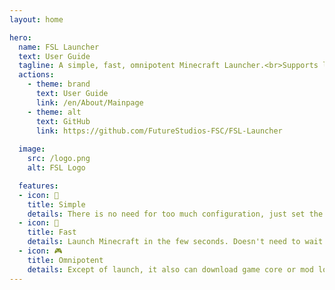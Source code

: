 ```yaml
---
layout: home

hero:
  name: FSL Launcher
  text: User Guide
  tagline: A simple, fast, omnipotent Minecraft Launcher.<br>Supports launch, game download and more functions. Still developing.
  actions:
    - theme: brand
      text: User Guide
      link: /en/About/Mainpage
    - theme: alt
      text: GitHub
      link: https://github.com/FutureStudios-FSC/FSL-Launcher
  
  image:
    src: /logo.png
    alt: FSL Logo

  features:
  - icon: 🧀
    title: Simple
    details: There is no need for too much configuration, just set the basic options required for launch, and you can launch game with one click
  - icon: 🚀
    title: Fast
    details: Launch Minecraft in the few seconds. Doesn't need to wait too much.
  - icon: 🎮
    title: Omnipotent
    details: Except of launch, it also can download game core or mod loader.
---
```

